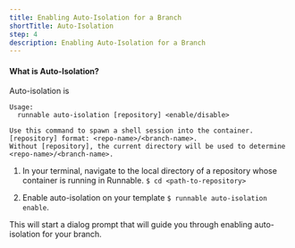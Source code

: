```yaml
---
title: Enabling Auto-Isolation for a Branch
shortTitle: Auto-Isolation
step: 4
description: Enabling Auto-Isolation for a Branch
---
```


#### What is Auto-Isolation?
  Auto-isolation is

    Usage:
      runnable auto-isolation [repository] <enable/disable>

    Use this command to spawn a shell session into the container.
    [repository] format: <repo-name>/<branch-name>.
    Without [repository], the current directory will be used to determine <repo-name>/<branch-name>.

1. In your terminal, navigate to the local directory of a repository whose container is running in Runnable.
  `$ cd <path-to-repository>`

2. Enable auto-isolation on your template
  `$ runnable auto-isolation enable`.

  This will start a dialog prompt that will guide you through enabling auto-isolation for your branch.
